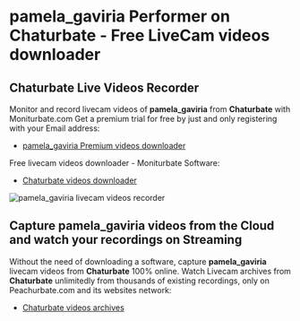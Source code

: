 # pamela_gaviria Performer on Chaturbate - Free LiveCam videos downloader

## Chaturbate Live Videos Recorder

Monitor and record livecam videos of **pamela_gaviria** from **Chaturbate** with Moniturbate.com
Get a premium trial for free by just and only registering with your Email address:
* [pamela_gaviria Premium videos downloader](https://moniturbate.com/request-demo-licence-key.html)

Free livecam videos downloader - Moniturbate Software:
* [Chaturbate videos downloader](https://moniturbate.com/moniturbate-download-software.html)

![pamela_gaviria livecam videos recorder](https://peachurnet.com/templates/moniturbate-software.png)


## Capture pamela_gaviria videos from the Cloud and watch your recordings on Streaming

Without the need of downloading a software, capture **pamela_gaviria** livecam videos from **Chaturbate** 100% online.
Watch Livecam archives from **Chaturbate** unlimitedly from thousands of existing recordings, only on Peachurbate.com and its websites network:
* [Chaturbate videos archives](https://peachurnet.com/)